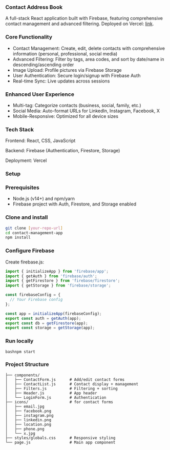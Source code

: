 ### Contact Address Book

A full-stack React application built with Firebase, featuring comprehensive contact management and advanced filtering. Deployed on Vercel: [link](address-book-virid-nine.vercel.app).

### Core Functionality
- Contact Management: Create, edit, delete contacts with comprehensive information (personal, professional, social media)
- Advanced Filtering: Filter by tags, area codes, and sort by date/name in descending/ascending order
- Image Upload: Profile pictures via Firebase Storage
- User Authentication: Secure login/signup with Firebase Auth
- Real-time Sync: Live updates across sessions

### Enhanced User Experience

- Multi-tag: Categorize contacts (business, social, family, etc.)
- Social Media: Auto-format URLs for LinkedIn, Instagram, Facebook, X
- Mobile-Responsive: Optimized for all device sizes

### Tech Stack

Frontend: React, CSS, JavaScript

Backend: Firebase (Authentication, Firestore, Storage)

Deployment: Vercel


### Setup

### Prerequisites

- Node.js (v14+) and npm/yarn
- Firebase project with Auth, Firestore, and Storage enabled

### Clone and install

```bash
git clone [your-repo-url]
cd contact-management-app
npm install
```

### Configure Firebase

Create firebase.js:

```javascript
import { initializeApp } from 'firebase/app';
import { getAuth } from 'firebase/auth';
import { getFirestore } from 'firebase/firestore';
import { getStorage } from 'firebase/storage';

const firebaseConfig = {
  // Your Firebase config
};

const app = initializeApp(firebaseConfig);
export const auth = getAuth(app);
export const db = getFirestore(app);
export const storage = getStorage(app);
```

### Run locally
`bashnpm start`

### Project Structure
```
├── components/
│   ├── ContactForm.js      # Add/edit contact forms
│   ├── ContactList.js      # Contact display + management
│   ├── Filters.js          # Filtering + sorting
│   ├── Header.js           # App header
│   └── LoginForm.js        # Authentication
├── icons/                  # for contact forms
│   ├── email.jpg
│   ├── facebook.png
│   ├── instagram.png
│   ├── linkedin.png
│   ├── location.png
│   ├── phone.png
│   └── x.jpg
├── styles/globals.css      # Responsive styling
└── page.js                 # Main app component
```
